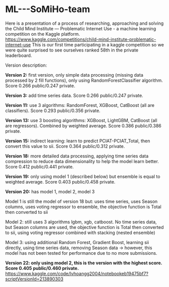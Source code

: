 # ML---SoMiHo-team
Here is a presentation of a process of researching, approaching and solving the Child Mind Institute — Problematic Internet Use - a machine learning competition on the Kaggle platform.
https://www.kaggle.com/competitions/child-mind-institute-problematic-internet-use
This is our first time participating in a kaggle competition so we were quite surprised to see ourselves ranked 58th in the private leaderboard.

Version description:

**Version 2:** first version, only simple data processing (missing data processed by 2 fill functions), only using RandomForestClassifier algorithm. Score 0.266 public/0.247 private.

**Version 3:** add time series data. Score 0.266 public/0.247 private.

**Version 11:** use 3 algorithms: RandomForest, XGBoost, CatBoost (all are classifiers). Score 0.293 public/0.356 private.

**Version 13:** use 3 boosting algorithms: XGBoost, LightGBM, CatBoost (all are regressors). Combined by weighted average. Score 0.386 public/0.386 private.

**Version 15:** indirect learning: learn to predict PCIAT-PCIAT_Total, then convert this value to sii. Score 0.364 public/0.312 private.

**Version 18:** more detailed data processing, applying time series data compression to reduce data dimensionality to help the model learn better. Score 0.412 public/0.441 private.

**Version 19:** only using model 1 (described below) but ensemble is equal to weighted average. Score 0.403 public/0.458 private.

**Version 20:** has model 1, model 2, model 3
  
  Model 1 is still the model of version 18 but: uses time series, uses Season columns, uses voting regressor to ensemble, the objective function is Total then converted to sii
  
  Model 2: still uses 3 algorithms lgbm, xgb, catboost. No time series data, but Season columns are used, the objective function is Total then converted to sii, using voting regressor combined with stacking (nested ensemble)
  
  Model 3: using additional Random Forest, Gradient Boost, learning sii directly, using time series data, removing Season data -> however, this model has not been tested for performance due to no more     submissions.

**Version 22: only using model 2, this is the version with the highest score. Score 0.405 public/0.460 private.**
https://www.kaggle.com/code/lvhoangg2004/notebookeb19475bf7?scriptVersionId=213890303
